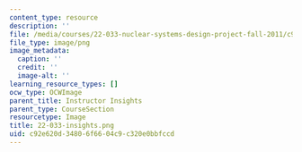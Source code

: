 ```yaml
---
content_type: resource
description: ''
file: /media/courses/22-033-nuclear-systems-design-project-fall-2011/c92e620d34806f6604c9c320e0bbfccd_22-033-insights.png
file_type: image/png
image_metadata:
  caption: ''
  credit: ''
  image-alt: ''
learning_resource_types: []
ocw_type: OCWImage
parent_title: Instructor Insights
parent_type: CourseSection
resourcetype: Image
title: 22-033-insights.png
uid: c92e620d-3480-6f66-04c9-c320e0bbfccd
---
```

